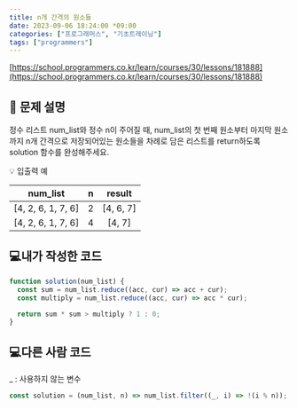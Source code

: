 ```yaml
---
title: n개 간격의 원소들
date: 2023-09-06 18:24:00 *09:00
categories: ["프로그래머스", "기초트레이닝"]
tags: ["programmers"]
---
```


[https://school.programmers.co.kr/learn/courses/30/lessons/181888](https://school.programmers.co.kr/learn/courses/30/lessons/181888)

## 📔 문제 설명

정수 리스트 num_list와 정수 n이 주어질 때, num_list의 첫 번째 원소부터 마지막 원소까지 n개 간격으로 저장되어있는 원소들을 차례로 담은 리스트를 return하도록 solution 함수를 완성해주세요.

💡 입출력 예

|      num_list      |  n  |  result   |
| :----------------: | :-: | :-------: |
| [4, 2, 6, 1, 7, 6] |  2  | [4, 6, 7] |
| [4, 2, 6, 1, 7, 6] |  4  |  [4, 7]   |

## 💻내가 작성한 코드

```js
function solution(num_list) {
  const sum = num_list.reduce((acc, cur) => acc + cur);
  const multiply = num_list.reduce((acc, cur) => acc * cur);

  return sum * sum > multiply ? 1 : 0;
}
```

## 💻다른 사람 코드

\_ : 사용하지 않는 변수

```js
const solution = (num_list, n) => num_list.filter((_, i) => !(i % n));
```

